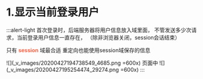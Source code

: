 # 1.显示当前登录用户
:::alert-light
首次登录时，后端服务器将用户信息放入域里面， 
不管发送多少次请求，当前登录用户信息一直存在，
（除非浏览器关闭，session会话结束）

只有<font color=tomato> **session** </font>域最合适
重定向也能使用session域保存的信息

![](_v_images/20200427194738549_4685.png =600x)
页面中
![](_v_images/20200427195254474_29274.png =600x)
:::